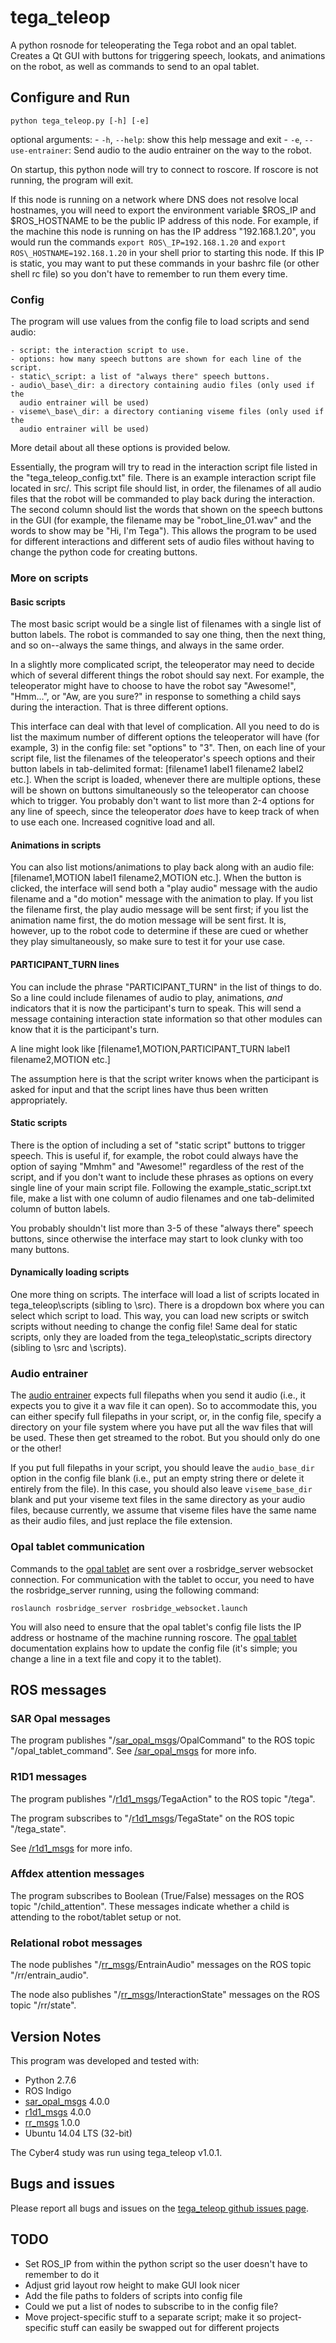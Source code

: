 # tega\_teleop

A python rosnode for teleoperating the Tega robot and an opal tablet. Creates a
Qt GUI with buttons for triggering speech, lookats, and animations on the
robot, as well as commands to send to an opal tablet.

## Configure and Run

`python tega_teleop.py [-h] [-e]`

optional arguments:
    - `-h`, `--help`: show this help message and exit
    - `-e`, `--use-entrainer`: Send audio to the audio entrainer on the way to
      the robot.

On startup, this python node will try to connect to roscore. If roscore is not
running, the program will exit.

If this node is running on a network where DNS does not resolve local
hostnames, you will need to export the environment variable $ROS\_IP and
$ROS\_HOSTNAME to be the public IP address of this node. For example, if the
machine this node is running on has the IP address "192.168.1.20", you would
run the commands `export ROS\_IP=192.168.1.20` and `export
ROS\_HOSTNAME=192.168.1.20` in your shell prior to starting this node. If this
IP is static, you may want to put these commands in your bashrc file (or other
shell rc file)  so you don't have to remember to run them every time.

### Config

The program will use values from the config file to load scripts and send audio:

    - script: the interaction script to use.
    - options: how many speech buttons are shown for each line of the script.
    - static\_script: a list of "always there" speech buttons.
    - audio\_base\_dir: a directory containing audio files (only used if the
      audio entrainer will be used)
    - viseme\_base\_dir: a directory contianing viseme files (only used if the
      audio entrainer will be used)

More detail about all these options is provided below.

Essentially, the program will try to read in the interaction script file listed
in the "tega\_teleop\_config.txt" file. There is an example interaction script
file located in src/. This script file should list, in order, the filenames of
all audio files that the robot will be commanded to play back during the
interaction. The second column should list the words that shown on the speech
buttons in the GUI (for example, the filename may be "robot\_line\_01.wav" and
the words to show may be "Hi, I'm Tega"). This allows the program to be used
for different interactions and different sets of audio files without having to
change the python code for creating buttons.


### More on scripts

#### Basic scripts

The most basic script would be a single list of filenames with a single list of
button labels. The robot is commanded to say one thing, then the next thing,
and so on--always the same things, and always in the same order.

In a slightly more complicated script, the teleoperator may need to decide
which of several different things the robot should say next. For example, the
teleoperator might have to choose to have the robot say "Awesome!", "Hmm...",
or "Aw, are you sure?" in response to something a child says during the
interaction. That is three different options.

This interface can deal with that level of complication. All you need to do is
list the maximum number of different options the teleoperator will have (for
example, 3) in the config file: set "options" to "3". Then, on each line of
your script file, list the filenames of the teleoperator's speech options and
their button labels in tab-delimited format: \[filename1 label1 filename2
label2 etc.\]. When the script is loaded, whenever there are multiple options,
these will be shown on buttons simultaneously so the teleoperator can choose
which to trigger. You probably don't want to list more than 2-4 options for any
line of speech, since the teleoperator *does* have to keep track of when to use
each one. Increased cognitive load and all.

#### Animations in scripts

You can also list motions/animations to play back along with an audio file:
\[filename1,MOTION label1 filename2,MOTION etc.\]. When the button is clicked,
the interface will send both a "play audio" message with the audio filename and
a "do motion" message with the animation to play. If you list the filename
first, the play audio message will be sent first; if you list the animation
name first, the do motion message will be sent first. It is, however, up to the
robot code to determine if these are cued or whether they play simultaneously,
so make sure to test it for your use case.

#### PARTICIPANT\_TURN lines

You can include the phrase "PARTICIPANT_TURN" in the list of things to do. So a
line could include filenames of audio to play, animations, *and* indicators
that it is now the participant's turn to speak. This will send a message
containing interaction state information so that other modules can know that it
is the participant's turn.

A line might look like \[filename1,MOTION,PARTICIPANT_TURN label1
filename2,MOTION etc.\]

The assumption here is that the script writer knows when the participant is
asked for input and that the script lines have thus been written appropriately.

#### Static scripts

There is the option of including a set of "static script" buttons to trigger
speech. This is useful if, for example, the robot could always have the option
of saying "Mmhm" and "Awesome!" regardless of the rest of the script, and if
you don't want to include these phrases as options on every single line of your
main script file. Following the example\_static\_script.txt file, make a list
with one column of audio filenames and one tab-delimited column of button
labels.

You probably shouldn't list more than 3-5 of these "always there" speech
buttons, since otherwise the interface may start to look clunky with too many
buttons.

#### Dynamically loading scripts

One more thing on scripts. The interface will load a list of scripts located in
tega\_teleop\scripts (sibling to \src). There is a dropdown box where you can
select which script to load. This way, you can load new scripts or switch
scripts without needing to change the config file! Same deal for static
scripts, only they are loaded from the tega\_teleop\static\_scripts directory
(sibling to \src and \scripts).

### Audio entrainer

The [audio entrainer](https://github.com/mitmedialab/rr_audio_entrainer)
expects full filepaths when you send it audio (i.e., it expects you to give it
a wav file it can open). So to accommodate this, you can either specify full
filepaths in your script, or, in the config file, specify a directory on your
file system where you have put all the wav files that will be used. These then
get streamed to the robot. But you should only do one or the other!

If you put full filepaths in your script, you should leave the `audio_base_dir`
option in the config file blank (i.e., put an empty string there or delete it
entirely from the file). In this case, you should also leave `viseme_base_dir`
blank and put your viseme text files in the same directory as your audio files,
because currently, we assume that viseme files have the same name as their audio
files, and just replace the file extension.

### Opal tablet communication

Commands to the [opal tablet](https://github.com/mitmedialab/SAR-opal-base) are
sent over a rosbridge\_server websocket connection. For communication with the
tablet to occur, you need to have the rosbridge\_server running, using the
following command:

`roslaunch rosbridge_server rosbridge_websocket.launch`

You will also need to ensure that the opal tablet's config file lists the IP
address or hostname of the machine running roscore. The [opal
tablet](https://github.com/mitmedialab/SAR-opal-base) documentation explains
how to update the config file (it's simple; you change a line in a text file
and copy it to the tablet).

## ROS messages

### SAR Opal messages

The program publishes
"/[sar\_opal\_msgs](https://github.com/mitmedialab/sar_opal_msgs
"/sar_opal_msgs")/OpalCommand" to the ROS topic "/opal\_tablet\_command". See
[/sar\_opal\_msgs](https://github.com/mitmedialab/sar_opal_msgs
"/sar_opal_msgs") for more info.

### R1D1 messages

The program publishes "/[r1d1\_msgs](https://github.com/mitmedialab/r1d1_msgs
"/r1d1_msgs")/TegaAction" to the ROS topic "/tega".

The program subscribes to
"/[r1d1\_msgs](https://github.com/mitmedialab/r1d1_msgs
"/r1d1_msgs")/TegaState" on the ROS topic "/tega\_state".

See [/r1d1\_msgs](https://github.com/mitmedialab/r1d1_msgs "/r1d1_msgs") for
more info.

### Affdex attention messages

The program subscribes to Boolean (True/False) messages on the ROS topic
"/child\_attention". These messages indicate whether a child is attending to
the robot/tablet setup or not.

### Relational robot messages

The node publishes
"/[rr_msgs](https://github.com/mitmedialab/rr_msgs)/EntrainAudio" messages on
the ROS topic "/rr/entrain_audio".

The node also publishes
"/[rr_msgs](https://github.com/mitmedialab/rr_msgs)/InteractionState" messages
on the ROS topic "/rr/state".


## Version Notes

This program was developed and tested with:

- Python 2.7.6
- ROS Indigo
- [sar\_opal\_msgs](https://github.com/mitmedialab/sar_opal_msgs
  "/sar_opal_msgs") 4.0.0
- [r1d1\_msgs](https://github.com/mitmedialab/r1d1_msgs) 4.0.0
- [rr\_msgs](https://github.com/mitmedialab/rr_msgs) 1.0.0
- Ubuntu 14.04 LTS (32-bit)

The Cyber4 study was run using tega\_teleop v1.0.1.

## Bugs and issues

Please report all bugs and issues on the [tega\_teleop github issues
page](https://github.com/mitmedialab/tega_teleop/issues).

## TODO

- Set ROS\_IP from within the python script so the user doesn't have to
  remember to do it
- Adjust grid layout row height to make GUI look nicer
- Add the file paths to folders of scripts into config file
- Could we put a list of nodes to subscribe to in the config file?
- Move project-specific stuff to a separate script; make it so project-specific
  stuff can easily be swapped out for different projects

